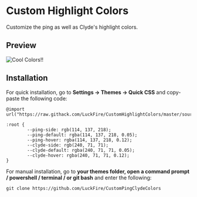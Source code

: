 # Custom Highlight Colors
Customize the ping as well as Clyde's highlight colors.

## Preview 
![Cool Colors!!](https://cdn.discordapp.com/attachments/738968109288914976/748687267052126238/unknown.png)

## Installation
For quick installation, go to **Settings -> Themes -> Quick CSS** and copy-paste the following code:

    @import url("https://raw.githack.com/LuckFire/CustomHighlightColors/master/source.css");

    :root {
            --ping-side: rgb(114, 137, 218);
            --ping-default: rgba(114, 137, 218, 0.05);
            --ping-hover: rgba(114, 137, 218, 0.12);
            --clyde-side: rgb(240, 71, 71); 
            --clyde-default: rgba(240, 71, 71, 0.05);
            --clyde-hover: rgba(240, 71, 71, 0.12);
    }
    
For manual installation, go to **your themes folder, open a command prompt / powershell / terminal / or git bash** and enter the following:

    git clone https://github.com/LuckFire/CustomPingClydeColors
